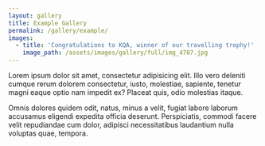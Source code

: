 ```yaml
---
layout: gallery
title: Example Gallery
permalink: /gallery/example/
images:
  - title: 'Congratulations to KQA, winner of our travelling trophy!'
    image_path: /assets/images/gallery/full/img_4787.jpg
---
```



Lorem ipsum dolor sit amet, consectetur adipisicing elit. Illo vero deleniti cumque rerum dolorem consectetur, iusto, molestiae, sapiente, tenetur magni eaque optio nam impedit ex? Placeat quis, odio molestias itaque.

Omnis dolores quidem odit, natus, minus a velit, fugiat labore laborum accusamus eligendi expedita officia deserunt. Perspiciatis, commodi facere velit repudiandae cum dolor, adipisci necessitatibus laudantium nulla voluptas quae, tempora.
